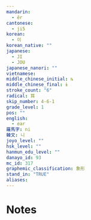 ```yaml
---
mandarin:
  - ěr
cantonese:
  - ji5
korean:
  - 이
korean_native: ""
japanese:
  - JI
  - JOU
japanese_nanori: ""
vietnamese:
middle_chinese_initial: ȵ
middle_chinese_final: ɨ
stroke_count: "6"
radical: 耳
skip_number: 4-6-1
grade_level: 1
pos: ""
english:
  - ear
羅馬字: ni
韓文: 니
joyo_level: ""
hsk_level: ""
hanmun_edu_level: ""
danayo_id: 93
mc_id: 317
graphemic_classification: 象形
stand_in: "TRUE"
aliases:
---
```


# Notes
